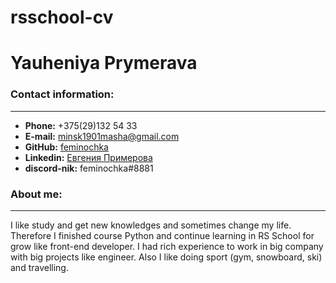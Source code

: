 # rsschool-cv


# Yauheniya Prymerava


### Contact information:
-----------------
+ **Phone:** +375(29)132 54 33
+ **E-mail:** minsk1901masha@gmail.com
+ **GitHub:** [feminochka](https://github.com/feminochka)
+ **Linkedin:** [Евгения Примерова](https://www.linkedin.com/in/%D0%B5%D0%B2%D0%B3%D0%B5%D0%BD%D0%B8%D1%8F-%D0%BF%D1%80%D0%B8%D0%BC%D0%B5%D1%80%D0%BE%D0%B2%D0%B0-0166b5b4/)
+ **discord-nik:** feminochka#8881

### About me:
----------------
I like study and get new knowledges and sometimes change my life. Therefore I finished course Python and continue learning in RS School for grow like front-end developer. I had rich experience to work in big company with big projects like engineer. Also I like doing sport (gym, snowboard, ski) and travelling.